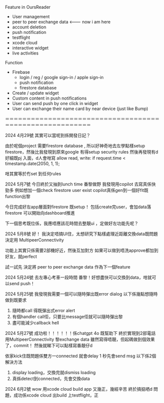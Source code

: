 Feature in OursReader
- User management  
- peer to peer exchange data <--- now i am here
- account deletion
- push notification
- testflight
- xcode cloud 
- interactive widget 
- live activities


Function
- Firebase
  - login / reg / google sign-in / apple sign-in
  - push notification
  - firestore database
- Create / update widget
- Custom content in push notifications
- User can send push by one click in widget
- User can exchange their name card by near device (just like Bump)

＝＝＝＝＝＝＝＝＝＝＝＝＝＝＝＝＝＝＝＝＝＝＝＝＝＝＝＝＝＝＝＝＝＝＝＝＝＝＝＝＝＝＝＝＝＝＝＝＝＝＝＝＝＝＝＝

2024 4月29號 
其實可以當呢到係開發日記？

由於呢個project 需要firestore database , 所以好神奇地去左學點樣setup firestore，然後比我發現到原來google 有得setup security rules
然後再發現有d 好細既pj 入面，d人會咁寫
allow read, write: 
    if  request.time < timestamp.date(2050, 1, 1); 

咁其實等於冇set 到任何rules 


2024 5月7號
今日終於又抽到lunch time 番黎做野
我發現用copilot 去寫真係快勁多
例如想加一個check firestore user exist
copilot真係gen到一個好fit既function出黎

今日完成好左app層面對firestore 既setup！
包括create完user，會加data落firestore 
可以開始向dashboard推進

下一個思考既位係，我應唔應該花時間去整靚ui ，定做好左功能先呢？ 


2024 5月8號
好！ 我決定唔搞UI住，太想研究下點樣處理近距離交換data既問題
決定用 MultipeerConnectivity

功能上其實只係需要2部機好近，然後互加對方
如果可以做到唔洗approve都加到好友，就perfect

試一試先 
決定將 peer to peer exchange data 作為下一個feature



2024 5月24號
去左專心考車一段時間
番黎！好想盡快可以交換到data，咁就可以send push！

2024 5月25號
我發現我需要一個可以隨時彈出既error dialog
以下係幾點想隨時做到既要求
1. 隨時都call 得既彈出式error alert
2. 有個handler call佢，只要比message佢就可以隨時彈出黎
3. 盡可能減少callback hell

2024 5月27號
成功啦！！！！！！係chatgpt 4o 既幫助下
終於實現到2部電話用MultipeerConnectivity 黎exchange data
雖然寫得唔靚，但起碼做到個效果了，commit！ 然後就睇下可以點樣寫番靚仔d

依家kick住既問題係雙方一connected 就會delay 1 秒先會send msg
以下係2個解決方法
1. display loading，交換完就dismiss loading 
2. 真係detect到connected，先會交換data 
 

2024 6月2號
wow 用xcode cloud build app 又幾正，幾經辛苦 
終於搞掂哂d 問題，成功係xcode cloud 出build 上testflight，正

